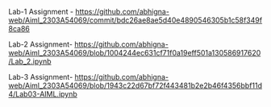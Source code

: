 Lab-1 Assignment - https://github.com/abhigna-web/Aiml_2303A54069/commit/bdc26ae8ae5d40e4890546305b1c58f349f8ca86

Lab-2 Assignment-  https://github.com/abhigna-web/Aiml_2303A54069/blob/1004244ec631cf71f0a19eff501a130586917620/Lab_2.ipynb

Lab-3 Assignment- https://github.com/abhigna-web/Aiml_2303A54069/blob/1943c22d67bf72f443481b2e2b46f4356bbf11d4/Lab03-AIML.ipynb
